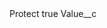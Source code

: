 <?xml version="1.0" encoding="UTF-8"?>
<CustomMetadata xmlns="http://soap.sforce.com/2006/04/metadata" xmlns:xsi="http://www.w3.org/2001/XMLSchema-instance">
    <label>Protect</label>
    <protected>true</protected>
    <values>
        <field>Value__c</field>
        <value xsi:nil="true"/>
    </values>
</CustomMetadata>
